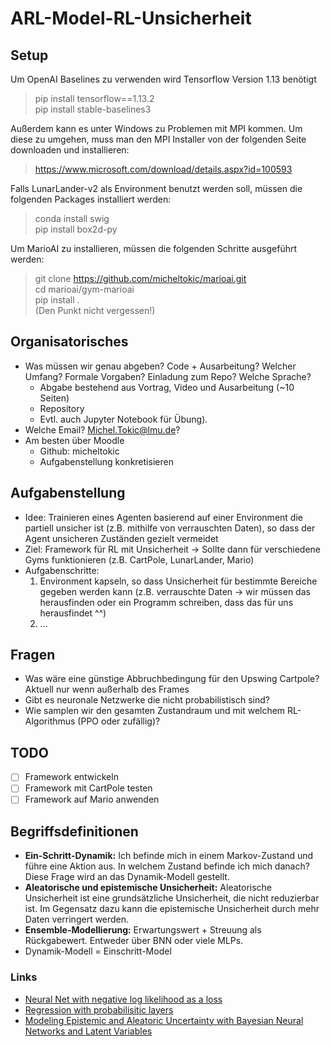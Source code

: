 # ARL-Model-RL-Unsicherheit

## Setup
Um OpenAI Baselines zu verwenden wird Tensorflow Version 1.13 benötigt

> pip install tensorflow==1.13.2    
> pip install stable-baselines3 

Außerdem kann es unter Windows zu Problemen mit MPI kommen. Um diese zu umgehen, muss man den MPI Installer von der folgenden Seite downloaden und installieren:
> https://www.microsoft.com/download/details.aspx?id=100593

Falls LunarLander-v2 als Environment benutzt werden soll, müssen die folgenden Packages installiert werden:
> conda install swig    
> pip install box2d-py
 
Um MarioAI zu installieren, müssen die folgenden Schritte ausgeführt werden:
> git clone https://github.com/micheltokic/marioai.git  
> cd marioai/gym-marioai    
> pip install .     
> (Den Punkt nicht vergessen!)


## Organisatorisches

- Was müssen wir genau abgeben? Code + Ausarbeitung? Welcher Umfang? Formale Vorgaben? Einladung zum Repo? Welche Sprache?
    - Abgabe bestehend aus Vortrag, Video und Ausarbeitung (~10 Seiten)
    - Repository
    - Evtl. auch Jupyter  Notebook für Übung).
- Welche Email? Michel.Tokic@lmu.de?
- Am besten über Moodle
    - Github: micheltokic
    - Aufgabenstellung konkretisieren

## Aufgabenstellung
- Idee: Trainieren eines Agenten basierend auf einer Environment die partiell unsicher ist (z.B. mithilfe von verrauschten Daten), so dass der Agent unsicheren Zuständen gezielt vermeidet
- Ziel: Framework für RL mit Unsicherheit -> Sollte dann für verschiedene Gyms funktionieren (z.B. CartPole, LunarLander, Mario)
 - Aufgabenschritte:
     1. Environment kapseln, so dass Unsicherheit für bestimmte Bereiche gegeben werden kann (z.B. verrauschte Daten -> wir müssen das herausfinden oder ein Programm schreiben, dass das für uns herausfindet ^^)
     2. ...    

## Fragen
- Was wäre eine günstige Abbruchbedingung für den Upswing Cartpole? Aktuell nur wenn außerhalb des Frames
- Gibt es neuronale Netzwerke die nicht probabilistisch sind?
- Wie samplen wir den gesamten Zustandraum und mit welchem RL-Algorithmus (PPO oder zufällig)?

## TODO
- [ ] Framework entwickeln
- [ ] Framework mit CartPole testen
- [ ] Framework auf Mario anwenden

## Begriffsdefinitionen
- **Ein-Schritt-Dynamik:** Ich befinde mich in einem Markov-Zustand und führe eine Aktion aus. In welchem Zustand befinde ich mich danach? Diese Frage wird an das Dynamik-Modell gestellt.
- **Aleatorische und epistemische Unsicherheit:** Aleatorische Unsicherheit ist eine grundsätzliche Unsicherheit, die nicht reduzierbar ist. Im Gegensatz dazu kann die epistemische Unsicherheit durch mehr Daten verringert werden.
- **Ensemble-Modellierung:** Erwartungswert + Streuung als Rückgabewert. Entweder über BNN oder viele MLPs.
- Dynamik-Modell = Einschritt-Model

### Links
- [Neural Net with negative log likelihood as a loss](https://fairyonice.github.io/Create-a-neural-net-with-a-negative-log-likelihood-as-a-loss.html)
- [Regression with probabilisitic layers](https://blog.tensorflow.org/2019/03/regression-with-probabilistic-layers-in.html)
- [Modeling Epistemic and Aleatoric Uncertainty
with Bayesian Neural Networks and Latent Variables](https://mediatum.ub.tum.de/doc/1482483/1482483.pdf)

